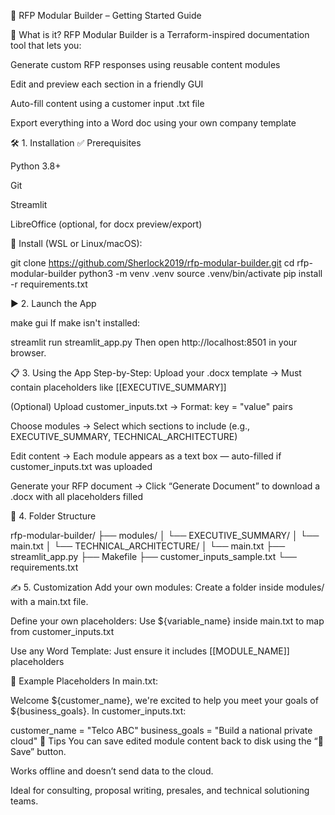 🚀 RFP Modular Builder – Getting Started Guide


🧩 What is it?
RFP Modular Builder is a Terraform-inspired documentation tool that lets you:

Generate custom RFP responses using reusable content modules

Edit and preview each section in a friendly GUI

Auto-fill content using a customer input .txt file

Export everything into a Word doc using your own company template

🛠️ 1. Installation
✅ Prerequisites

Python 3.8+

Git

Streamlit

LibreOffice (optional, for docx preview/export)

🐧 Install (WSL or Linux/macOS):

git clone https://github.com/Sherlock2019/rfp-modular-builder.git
cd rfp-modular-builder
python3 -m venv .venv
source .venv/bin/activate
pip install -r requirements.txt

▶️ 2. Launch the App

make gui
If make isn't installed:

streamlit run streamlit_app.py
Then open http://localhost:8501 in your browser.

📋 3. Using the App
Step-by-Step:
Upload your .docx template
→ Must contain placeholders like [[EXECUTIVE_SUMMARY]]

(Optional) Upload customer_inputs.txt
→ Format: key = "value" pairs

Choose modules
→ Select which sections to include (e.g., EXECUTIVE_SUMMARY, TECHNICAL_ARCHITECTURE)

Edit content
→ Each module appears as a text box — auto-filled if customer_inputs.txt was uploaded

Generate your RFP document
→ Click “Generate Document” to download a .docx with all placeholders filled

📂 4. Folder Structure

rfp-modular-builder/
├── modules/
│   └── EXECUTIVE_SUMMARY/
│       └── main.txt
│   └── TECHNICAL_ARCHITECTURE/
│       └── main.txt
├── streamlit_app.py
├── Makefile
├── customer_inputs_sample.txt
└── requirements.txt

✍️ 5. Customization
Add your own modules:
Create a folder inside modules/ with a main.txt file.

Define your own placeholders:
Use ${variable_name} inside main.txt to map from customer_inputs.txt

Use any Word Template:
Just ensure it includes [[MODULE_NAME]] placeholders

💬 Example Placeholders
In main.txt:


Welcome ${customer_name}, we're excited to help you meet your goals of ${business_goals}.
In customer_inputs.txt:

customer_name = "Telco ABC"
business_goals = "Build a national private cloud"
🧠 Tips
You can save edited module content back to disk using the “💾 Save” button.

Works offline and doesn’t send data to the cloud.

Ideal for consulting, proposal writing, presales, and technical solutioning teams.

